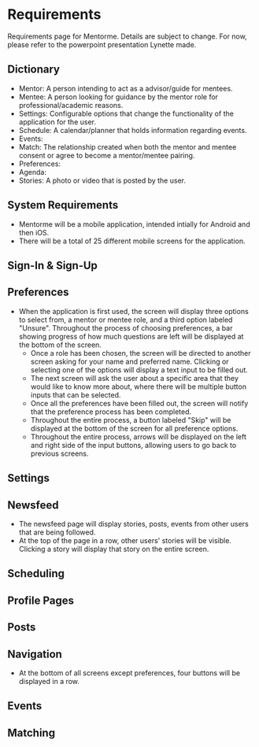 # Requirements
Requirements page for Mentorme. Details are subject to change.
For now, please refer to the powerpoint presentation Lynette made. 

## Dictionary
- Mentor: A person intending to act as a advisor/guide for mentees.
- Mentee: A person looking for guidance by the mentor role for professional/academic reasons.
- Settings: Configurable options that change the functionality of the application for the user.
- Schedule: A calendar/planner that holds information regarding events.
- Events: 
- Match: The relationship created when both the mentor and mentee consent or agree to become a mentor/mentee pairing.
- Preferences: 
- Agenda: 
- Stories: A photo or video that is posted by the user.

## System Requirements
- Mentorme will be a mobile application, intended intially for Android and then
 iOS.
- There will be a total of 25 different mobile screens for the application.

## Sign-In & Sign-Up

## Preferences
- When the application is first used, the screen will display three options to select from, a mentor or mentee role, and a third option labeled "Unsure".  Throughout the process of choosing preferences, a bar showing progress of how much questions are left will be displayed at the bottom of the screen.
    - Once a role has been chosen, the screen will be directed to another screen asking for your name and preferred name. Clicking or selecting one of the options will display a text input to be filled out. 
    - The next screen will ask the user about a specific area that they would like to know more about, where there will be multiple button inputs that can be selected.
    - Once all the preferences have been filled out, the screen will notify that the preference process has been completed.
    - Throughout the entire process, a button labeled "Skip" will be displayed at the bottom of the screen for all preference options. 
    - Throughout the entire process, arrows will be displayed on the left and right side of the input buttons, allowing users to go back to previous screens.

## Settings

## Newsfeed
- The newsfeed page will display stories, posts, events from other users that are being followed.
- At the top of the page in a row, other users' stories will be visible. Clicking a story will display that story on the entire screen.

## Scheduling

## Profile Pages

## Posts

## Navigation 
- At the bottom of all screens except preferences, four buttons will be displayed in a row.

## Events

## Matching
